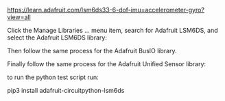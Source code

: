 https://learn.adafruit.com/lsm6ds33-6-dof-imu=accelerometer-gyro?view=all

Click the Manage Libraries ... menu item, search for Adafruit LSM6DS, and select the Adafruit LSM6DS library:

Then follow the same process for the Adafruit BusIO library.

Finally follow the same process for the Adafruit Unified Sensor library:


to run the python test script 
run:

pip3 install adafruit-circuitpython-lsm6ds


